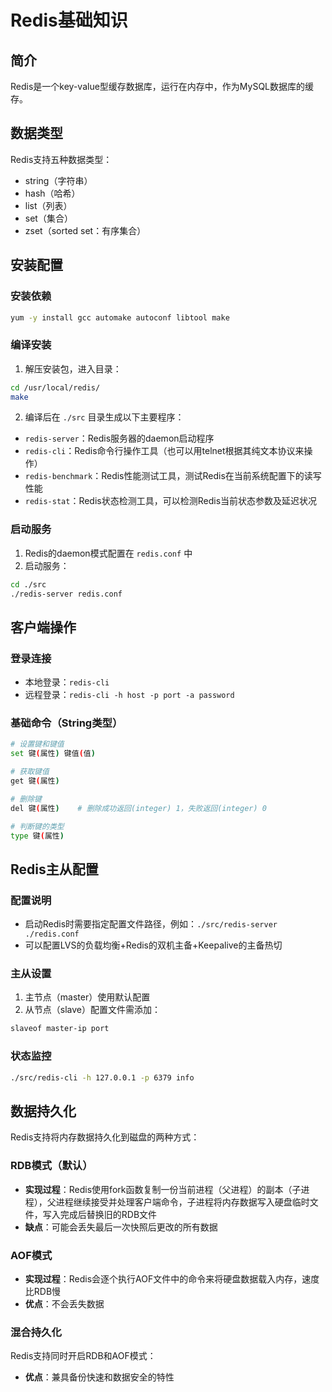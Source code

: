 # Redis基础知识

## 简介
Redis是一个key-value型缓存数据库，运行在内存中，作为MySQL数据库的缓存。

## 数据类型
Redis支持五种数据类型：
- string（字符串）
- hash（哈希）
- list（列表）
- set（集合）
- zset（sorted set：有序集合）

## 安装配置

### 安装依赖
```bash
yum -y install gcc automake autoconf libtool make
```

### 编译安装
1. 解压安装包，进入目录：
```bash
cd /usr/local/redis/
make
```

2. 编译后在 `./src` 目录生成以下主要程序：
- `redis-server`：Redis服务器的daemon启动程序
- `redis-cli`：Redis命令行操作工具（也可以用telnet根据其纯文本协议来操作）
- `redis-benchmark`：Redis性能测试工具，测试Redis在当前系统配置下的读写性能
- `redis-stat`：Redis状态检测工具，可以检测Redis当前状态参数及延迟状况

### 启动服务
1. Redis的daemon模式配置在 `redis.conf` 中
2. 启动服务：
```bash
cd ./src
./redis-server redis.conf
```

## 客户端操作

### 登录连接
- 本地登录：`redis-cli`
- 远程登录：`redis-cli -h host -p port -a password`

### 基础命令（String类型）
```bash
# 设置键和键值
set 键(属性) 键值(值)

# 获取键值
get 键(属性)

# 删除键
del 键(属性)    # 删除成功返回(integer) 1，失败返回(integer) 0

# 判断键的类型
type 键(属性)
```

## Redis主从配置

### 配置说明
- 启动Redis时需要指定配置文件路径，例如：`./src/redis-server ./redis.conf`
- 可以配置LVS的负载均衡+Redis的双机主备+Keepalive的主备热切

### 主从设置
1. 主节点（master）使用默认配置
2. 从节点（slave）配置文件需添加：
```bash
slaveof master-ip port
```

### 状态监控
```bash
./src/redis-cli -h 127.0.0.1 -p 6379 info
```

## 数据持久化
Redis支持将内存数据持久化到磁盘的两种方式：

### RDB模式（默认）
- **实现过程**：Redis使用fork函数复制一份当前进程（父进程）的副本（子进程），父进程继续接受并处理客户端命令，子进程将内存数据写入硬盘临时文件，写入完成后替换旧的RDB文件
- **缺点**：可能会丢失最后一次快照后更改的所有数据

### AOF模式
- **实现过程**：Redis会逐个执行AOF文件中的命令来将硬盘数据载入内存，速度比RDB慢
- **优点**：不会丢失数据

### 混合持久化
Redis支持同时开启RDB和AOF模式：
- **优点**：兼具备份快速和数据安全的特性


